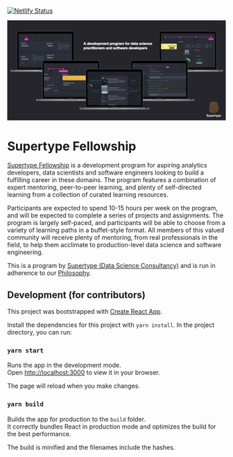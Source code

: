 [![Netlify Status](https://api.netlify.com/api/v1/badges/f2b74ea9-bc41-40dc-8914-17cc6b3f885c/deploy-status)](https://app.netlify.com/sites/peaceful-madeleine-0f7399/deploys)

![](assets/supertype_fellowship_process.png)

# Supertype Fellowship
[Supertype Fellowship](https://fellowship.supertype.ai) is a development program for aspiring analytics developers, data scientists and software engineers looking to build a fulfilling career in these domains. The program features a combination of expert mentoring, peer-to-peer learning, and plenty of self-directed learning from a collection of curated learning resources.

Participants are expected to spend 10-15 hours per week on the program, and will be expected to complete a series of projects and assignments. The program is largely self-paced, and participants will be able to choose from a variety of learning paths in a buffet-style format. All members of this valued community will receive plenty of mentoring, from real professionals in the field, to help them acclimate to production-level data science and software engineering.

This is a program by [Supertype (Data Science Consultancy)](https://supertype.ai) and is run in adherence to our [Philosophy](https://supertype.ai/about-us/).

## Development (for contributors)

This project was bootstrapped with [Create React App](https://github.com/facebook/create-react-app).

Install the dependencies for this project with `yarn install`. In the project directory, you can run:

### `yarn start`

Runs the app in the development mode.\
Open [http://localhost:3000](http://localhost:3000) to view it in your browser.

The page will reload when you make changes.

### `yarn build`

Builds the app for production to the `build` folder.\
It correctly bundles React in production mode and optimizes the build for the best performance.

The build is minified and the filenames include the hashes.